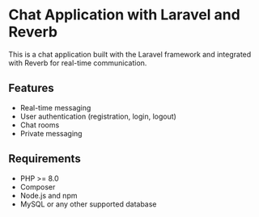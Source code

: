 # Chat Application with Laravel and Reverb

This is a chat application built with the Laravel framework and integrated with Reverb for real-time communication.

## Features

- Real-time messaging
- User authentication (registration, login, logout)
- Chat rooms
- Private messaging

## Requirements

- PHP >= 8.0
- Composer
- Node.js and npm
- MySQL or any other supported database

